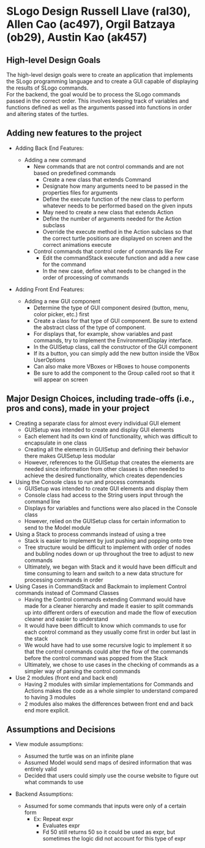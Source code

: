 SLogo Design Russell Llave (ral30), Allen Cao (ac497), Orgil Batzaya (ob29), Austin Kao (ak457)
==========================
## High-level Design Goals

The high-level design goals were to create an application that implements the SLogo programming language and to create a GUI capable of displaying the results of SLogo commands.  
For the backend, the goal would be to process the SLogo commands passed in the correct order. This involves keeping track of variables and functions defined as well as the arguments passed into functions in order and altering states of the turtles.

## Adding new features to the project
* Adding Back End Features:
    * Adding a new command
        * New commands that are not control commands and are not based on predefined commands
            * Create a new class that extends Command
            * Designate how many arguments need to be passed in the properties files for arguments
            * Define the execute function of the new class to perform whatever needs to be performed based on the given inputs
            * May need to create a new class that extends Action
            * Define the number of arguments needed for the Action subclass
            * Override the execute method in the Action subclass so that the correct turtle positions are displayed on screen and the correct animations execute
        * Control commands that control order of commands like For
            * Edit the commandStack execute function and add a new case for the command
            * In the new case, define what needs to be changed in the order of processing of commands

* Adding Front End Features:
    * Adding a new GUI component
        * Determine the type of GUI component desired (button, menu, color picker, etc.) first
        * Create a class for that type of GUI component. Be sure to extend the abstract class of the type of component.
        * For displays that, for example, show variables and past commands, try to implement the EnvironmentDisplay interface.
        * In the GUISetup class, call the constructor of the GUI component
        * If its a button, you can simply add the new button inside the VBox UserOptions
        * Can also make more VBoxes or HBoxes to house components 
        * Be sure to add the component to the Group called root so that it will appear on screen

## Major Design Choices, including trade-offs (i.e., pros and cons), made in your project
* Creating a separate class for almost every individual GUI element
    * GUISetup was intended to create and display GUI elements
    * Each element had its own kind of functionality, which was difficult to encapsulate in one class
    * Creating all the elements in GUISetup and defining their behavior there makes GUISetup less modular
    * However, references to the GUISetup that creates the elements are needed since information from other classes is often needed to achieve the desired functionality, which creates dependencies
* Using the Console class to run and process commands
    * GUISetup was intended to create GUI elements and display them
    * Console class had access to the String users input through the command line
    * Displays for variables and functions were also placed in the Console class
    * However, relied on the GUISetup class for certain information to send to the Model module
* Using a Stack to process commands instead of using a tree
    * Stack is easier to implement by just pushing and popping onto tree
    * Tree structure would be difficult to implement with order of nodes and bubling nodes down or up throughout the tree to adjust to new commands
    * Ultimately, we began with Stack and it would have been difficult and time consuming to learn and switch to a new data structure for processing commands in order
* Using Cases in CommandStack and Backmain to implement Control commands instead of Command Classes
    * Having the Control commands extending Command would have made for a cleaner hierarchy and made it easier to split commands up into different orders of execution and made the flow of execution cleaner and easier to understand
    * It would have been difficult to know which commands to use for each control command as they usually come first in order but last in the stack
    * We would have had to use some recursive logic to implement it so that the control commands could alter the flow of the commands before the control command was popped from the Stack
    * Ultimately, we chose to use cases in the checking of commands as a simpler way of parsing the control commands
* Use 2 modules (front end and back end)
    * Having 2 modules with similar implementations for Commands and Actions makes the code as a whole simpler to understand compared to having 3 modules
    * 2 modules also makes the differences between front end and back end more explicit.

## Assumptions and Decisions
* View module assumptions:
    * Assumed the turtle was on an infinite plane
    * Assumed Model would send maps of desired information that was entirely valid
    * Decided that users could simply use the course website to figure out what commands to use

* Backend Assumptions:
    * Assumed for some commands that inputs were only of a certain form
        * Ex: Repeat expr
            * Evaluates expr
            * Fd 50 still returns 50 so it could be used as expr, but sometimes the logic did not account for this type of expr
